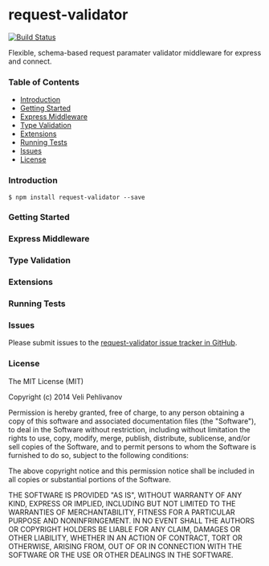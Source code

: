 request-validator
=================

[![Build Status](https://travis-ci.org/bugventure/request-validator.svg?branch=master)](https://travis-ci.org/bugventure/request-validator)

Flexible, schema-based request paramater validator middleware for express and connect.

### Table of Contents

<!-- MarkdownTOC -->

- [Introduction](#introduction)
- [Getting Started](#getting-started)
- [Express Middleware](#express-middleware)
- [Type Validation](#type-validation)
- [Extensions](#extensions)
- [Running Tests](#running-tests)
- [Issues](#issues)
- [License](#license)

<!-- /MarkdownTOC -->

### Introduction

```
$ npm install request-validator --save
```

### Getting Started

### Express Middleware

### Type Validation

### Extensions

### Running Tests

### Issues

Please submit issues to the [request-validator issue tracker in GitHub](https://github.com/bugventure/request-validator/issues).

### License

The MIT License (MIT)

Copyright (c) 2014 Veli Pehlivanov

Permission is hereby granted, free of charge, to any person obtaining a copy of this software and associated documentation files (the "Software"), to deal in the Software without restriction, including without limitation the rights to use, copy, modify, merge, publish, distribute, sublicense, and/or sell copies of the Software, and to permit persons to whom the Software is furnished to do so, subject to the following conditions:

The above copyright notice and this permission notice shall be included in all copies or substantial portions of the Software.

THE SOFTWARE IS PROVIDED "AS IS", WITHOUT WARRANTY OF ANY KIND, EXPRESS OR IMPLIED, INCLUDING BUT NOT LIMITED TO THE WARRANTIES OF MERCHANTABILITY, FITNESS FOR A PARTICULAR PURPOSE AND NONINFRINGEMENT. IN NO EVENT SHALL THE AUTHORS OR COPYRIGHT HOLDERS BE LIABLE FOR ANY CLAIM, DAMAGES OR OTHER LIABILITY, WHETHER IN AN ACTION OF CONTRACT, TORT OR OTHERWISE, ARISING FROM, OUT OF OR IN CONNECTION WITH THE SOFTWARE OR THE USE OR OTHER DEALINGS IN THE SOFTWARE.